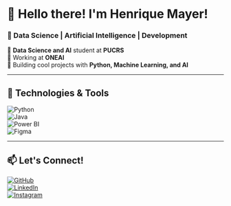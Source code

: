 # 👋 Hello there! I'm Henrique Mayer!  
### 🚀 Data Science | Artificial Intelligence | Development  

🔹 **Data Science and AI** student at **PUCRS**  
🔹 Working at **ONEAI**  
🔹 Building cool projects with **Python, Machine Learning, and AI**  

---

## 🔧 Technologies & Tools  
![Python](https://img.shields.io/badge/-Python-333?style=flat&logo=python)  
![Java](https://img.shields.io/badge/-Java-333?style=flat&logo=java)  
![Power BI](https://img.shields.io/badge/-Power%20BI-333?style=flat&logo=powerbi)  
![Figma](https://img.shields.io/badge/-Figma-333?style=flat&logo=figma)  

---

## 📫 Let's Connect!  
[![GitHub](https://img.shields.io/badge/-GitHub-333?style=flat&logo=github)](https://github.com/henriquermayer)  
[![LinkedIn](https://img.shields.io/badge/-LinkedIn-0077B5?style=flat&logo=linkedin)](https://www.linkedin.com/in/henrique-mayer-7897911b2/)  
[![Instagram](https://img.shields.io/badge/-Instagram-E4405F?style=flat&logo=instagram)](https://www.instagram.com/henriquermayer/)  
